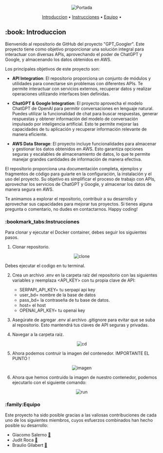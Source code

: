 <p align="center">
  <img src="https://github.com/JuditRoca/GPT_Googler/blob/main/src/static/header.png" alt="Portada"/>
</p>
<p align="center"> 
  <a href="#Introduccion">Introduccion</a> •
  <a href="#Instrucciones">Instrucciones</a> •
  <a href="#Equipo">Equipo</a> •
</p>
<h2 id="Introduccion">:book: Introduccion </h2>

Bienvenido al repositorio de GitHub del proyecto "GPT_Googler". Este proyecto tiene como objetivo proporcionar una solución integral para interactuar con diversas APIs, aprovechando el poder de ChatGPT y Google, y almacenando los datos obtenidos en AWS.

Los principales objetivos de este proyecto son:

-   **API Integration**: El repositorio proporciona un conjunto de módulos y utilidades para conectarse sin problemas con diferentes APIs. Te permite interactuar con servicios externos, recuperar datos y realizar operaciones utilizando interfaces bien definidas.

-   **ChatGPT & Google Integration**: El proyecto aprovecha el modelo ChatGPT de OpenAI para permitir conversaciones en lenguaje natural. Puedes utilizar la funcionalidad de chat para buscar respuestas, generar respuestas y obtener información del modelo de conversación impulsado por inteligencia artificial. Esto te permite mejorar las capacidades de tu aplicación y recuperar información relevante de manera eficiente.

-   **AWS Data Storage**: El proyecto incluye funcionalidades para almacenar y gestionar los datos obtenidos en AWS. Esto garantiza opciones seguras y escalables de almacenamiento de datos, lo que te permite manejar grandes cantidades de información de manera efectiva.

El repositorio proporciona una documentación completa, ejemplos y fragmentos de código para guiarte en la configuración, la instalación y el uso del proyecto. Su objetivo es simplificar el proceso de trabajo con APIs, aprovechar los servicios de ChatGPT y Google, y almacenar los datos de manera segura en AWS.

Te animamos a explorar el repositorio, contribuir a su desarrollo y aprovechar sus capacidades para mejorar tus proyectos. Si tienes alguna pregunta o comentario, no dudes en contactarnos. Happy coding!

<h3 id="Instrucciones">:bookmark_tabs:Instrucciones</h3>

Para clonar y ejecutar el Docker container, debes seguir los siguientes pasos.
  1. Clonar repositorio.

  <p align="center">
  <img src="https://github.com/JuditRoca/GPT_Googler/blob/main/src/static/gitclone.png" alt="clone"/>
</p>
  Debes ejecutar el codigo en tu terminal.

  2. Crea un archivo .env en la carpeta raíz del repositorio con las siguientes variables y reemplaza <API_KEY> con tu propia clave de API:

     - SERPAPI_API_KEY= tu serpapi api key
     - user_bd= nombre de la base de datos
     - pass_bd= la contraseña de tu base de datos.
     - host= el host
     - OPENAI_API_KEY= tu openai key
  
  3. Asegúrate de agregar .env al archivo .gitignore para evitar que se suba al repositorio. Esto mantendrá tus claves de API seguras y privadas.
  
  4. Navegar a la carpeta raiz.

<p align="center">
  <img src="https://github.com/JuditRoca/GPT_Googler/blob/main/src/static/cd.png" alt="cd"/>
</p>

  5. Ahora podemos contruir la imagen del contenedor. IMPORTANTE EL PUNTO !

<p align="center">
<img src="https://github.com/JuditRoca/GPT_Googler/blob/main/src/static/dockerbuilt.jpg" alt="imagen"/>
</p>

  6. Ahora que hemos contruido la imagen de nuestro contenedor, podemos ejecutarlo con el siguiente comando:

<p align="center">
  <img src="https://github.com/JuditRoca/GPT_Googler/blob/main/src/static/docker_run.png" alt="run"/>
</p>

 
<h3 id="Equipo">:family:Equipo</h3>
Este proyecto ha sido posible gracias a las valiosas contribuciones de cada uno de los siguientes miembros, cuyos esfuerzos combinados han hecho posible su desarrollo:

-   Giacomo Salerno [:panda_face:](https://github.com/GiamoSalerno)
-   Judit Roca [:blossom:](https://github.com/JuditRoca)
-   Braulio Gilabert [:european_castle:](https://github.com/braugilabert) 
